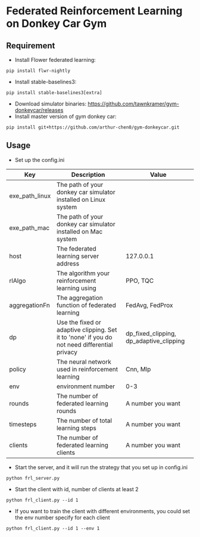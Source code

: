 # Federated Reinforcement Learning on Donkey Car Gym

## Requirement

- Install Flower federated learning:
``` shell
pip install flwr-nightly
```
- Install stable-baselines3:
``` shell
pip install stable-baselines3[extra]
```

- Download simulator binaries: https://github.com/tawnkramer/gym-donkeycar/releases
- Install master version of gym donkey car:
``` shell
pip install git+https://github.com/arthur-chen0/gym-donkeycar.git
```
## Usage

- Set up the config.ini

| Key | Description | Value |
| ------ | ------ | ------ |
| exe_path_linux | The path of your donkey car simulator installed on Linux system |
| exe_path_mac | The path of your donkey car simulator installed on Mac system |
| host | The federated learning server address | 127.0.0.1 |
| rlAlgo | The algorithm your reinforcement learning using | PPO, TQC |
| aggregationFn | The aggregation function of federated learning | FedAvg, FedProx |
| dp | Use the fixed or adaptive clipping. Set it to 'none' if you do not need differential privacy | dp_fixed_clipping, dp_adaptive_clipping |
| policy | The neural network used in reinforcement learning | Cnn, Mlp |
| env | environment number | 0-3 |
| rounds | The number of federated learning rounds | A number you want |
| timesteps | The number of total learning steps | A number you want |
| clients | The number of federated learning clients | A number you want |

- Start the server, and it will run the strategy that you set up in config.ini

``` shell
python frl_server.py
```

- Start the client with id, number of clients at least 2

``` shell
python frl_client.py --id 1
```

- If you want to train the client with different environments, you could set the env number specify for each client

``` shell
python frl_client.py --id 1 --env 1
```
